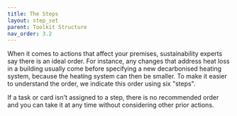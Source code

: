 ```yaml
---
title: The Steps
layout: step_set
parent: Toolkit Structure
nav_order: 3.2
---
```


When it comes to actions that affect your premises, sustainability experts say there is an ideal order.  For instance, any changes that address heat loss in a building usually come before specifying a new decarbonised heating system, because the heating system can then be smaller.  To make it easier to understand the order, we indicate this order using six "steps".  

If a task or card isn't assigned to a step, there is no recommended order and you can take it at any time without considering other prior actions.
